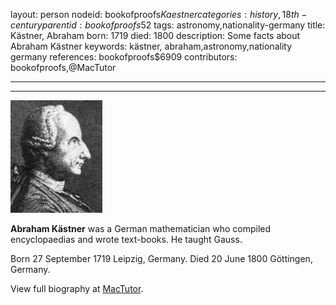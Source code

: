 layout: person
nodeid: bookofproofs$Kaestner
categories: history,18th-century
parentid: bookofproofs$52
tags: astronomy,nationality-germany
title: Kästner, Abraham
born: 1719
died: 1800
description: Some facts about Abraham Kästner
keywords: kästner, abraham,astronomy,nationality germany
references: bookofproofs$6909
contributors: bookofproofs,@MacTutor

---


---

![Kaestner.jpg](https://github.com/bookofproofs/bookofproofs.github.io/blob/main/_sources/_assets/images/portraits/Kaestner.jpg?raw=true)

**Abraham Kästner** was a German mathematician who compiled encyclopaedias and wrote text-books. He taught Gauss.

Born 27 September 1719 Leipzig, Germany. Died 20 June 1800 Göttingen, Germany.


View full biography at [MacTutor](https://mathshistory.st-andrews.ac.uk/Biographies/Kaestner/).